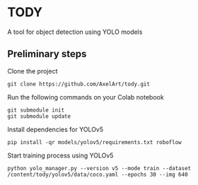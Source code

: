 # TODY

A tool for object detection using YOLO models

## Preliminary steps

Clone the project

```commandline
git clone https://github.com/AxelArt/tody.git
```

Run the following commands on your Colab notebook

```commandline
git submodule init
git submodule update
```

Install dependencies for YOLOv5

```commandline
pip install -qr models/yolov5/requirements.txt roboflow 
```

Start training process using YOLOv5

```commandline
python yolo_manager.py --version v5 --mode train --dataset /content/tody/yolov5/data/coco.yaml --epochs 30 --img 640
```

 
